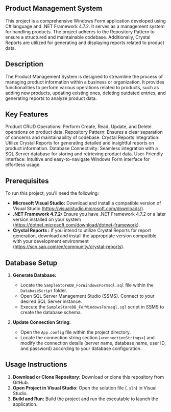 ## Product Management System
This project is a comprehensive Windows Form application developed using C# language and .NET Framework 4.7.2. It serves as a management system for handling products. The project adheres to the Repository Pattern to ensure a structured and maintainable codebase. Additionally, Crystal Reports are utilized for generating and displaying reports related to product data.

## Description
The Product Management System is designed to streamline the process of managing product information within a business or organization. It provides functionalities to perform various operations related to products, such as adding new products, updating existing ones, deleting outdated entries, and generating reports to analyze product data.

## Key Features
Product CRUD Operations: Perform Create, Read, Update, and Delete operations on product data.
Repository Pattern: Ensures a clear separation of concerns and maintainability of codebase.
Crystal Reports Integration: Utilize Crystal Reports for generating detailed and insightful reports on product information.
Database Connectivity: Seamless integration with a SQL Server database for storing and retrieving product data.
User-Friendly Interface: Intuitive and easy-to-navigate Windows Form interface for effortless usage.

## Prerequisites

To run this project, you'll need the following:

* **Microsoft Visual Studio:** Download and install a compatible version of Visual Studio (https://visualstudio.microsoft.com/downloads/).
* **.NET Framework 4.7.2:** Ensure you have .NET Framework 4.7.2 or a later version installed on your system (https://dotnet.microsoft.com/download/dotnet-framework).
* **Crystal Reports :** If you intend to utilize Crystal Reports for report generation, download and install the appropriate version compatible with your development environment (https://scn.sap.com/en/community/crystal-reports).

## Database Setup

1. **Generate Database:**
   - Locate the `SampleStoreDB_ForWindowsFormsql.sql` file within the `DatabaseScript` folder.
   - Open SQL Server Management Studio (SSMS). Connect to your desired SQL Server instance.
   - Execute the `SampleStoreDB_ForWindowsFormsql.sql` script in SSMS to create the database schema.

2. **Update Connection String:**
   - Open the `App.config` file within the project directory.
   - Locate the connection string section (`<connectionStrings>`) and modify the connection details (server name, database name, user ID, and password) according to your database configuration.

## Usage Instructions

1. **Download or Clone Repository:** Download or clone this repository from GitHub.
2. **Open Project in Visual Studio:** Open the solution file (`.sln`) in Visual Studio.
3. **Build and Run:** Build the project and run the executable to launch the application.
